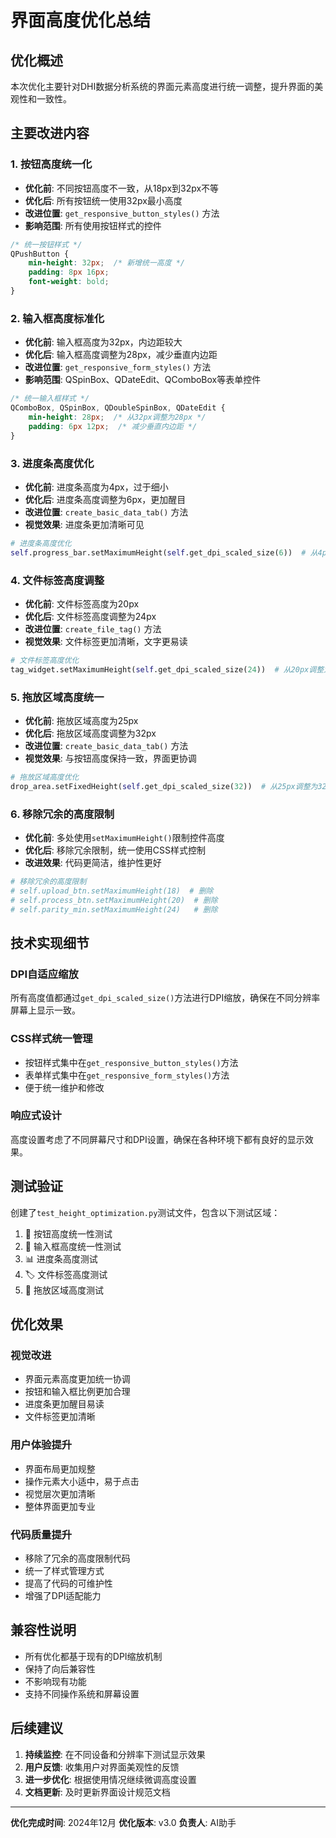 # 界面高度优化总结

## 优化概述

本次优化主要针对DHI数据分析系统的界面元素高度进行统一调整，提升界面的美观性和一致性。

## 主要改进内容

### 1. 按钮高度统一化
- **优化前**: 不同按钮高度不一致，从18px到32px不等
- **优化后**: 所有按钮统一使用32px最小高度
- **改进位置**: `get_responsive_button_styles()` 方法
- **影响范围**: 所有使用按钮样式的控件

```css
/* 统一按钮样式 */
QPushButton {
    min-height: 32px;  /* 新增统一高度 */
    padding: 8px 16px;
    font-weight: bold;
}
```

### 2. 输入框高度标准化
- **优化前**: 输入框高度为32px，内边距较大
- **优化后**: 输入框高度调整为28px，减少垂直内边距
- **改进位置**: `get_responsive_form_styles()` 方法
- **影响范围**: QSpinBox、QDateEdit、QComboBox等表单控件

```css
/* 统一输入框样式 */
QComboBox, QSpinBox, QDoubleSpinBox, QDateEdit {
    min-height: 28px;  /* 从32px调整为28px */
    padding: 6px 12px;  /* 减少垂直内边距 */
}
```

### 3. 进度条高度优化
- **优化前**: 进度条高度为4px，过于细小
- **优化后**: 进度条高度调整为6px，更加醒目
- **改进位置**: `create_basic_data_tab()` 方法
- **视觉效果**: 进度条更加清晰可见

```python
# 进度条高度优化
self.progress_bar.setMaximumHeight(self.get_dpi_scaled_size(6))  # 从4px调整为6px
```

### 4. 文件标签高度调整
- **优化前**: 文件标签高度为20px
- **优化后**: 文件标签高度调整为24px
- **改进位置**: `create_file_tag()` 方法
- **视觉效果**: 文件标签更加清晰，文字更易读

```python
# 文件标签高度优化
tag_widget.setMaximumHeight(self.get_dpi_scaled_size(24))  # 从20px调整为24px
```

### 5. 拖放区域高度统一
- **优化前**: 拖放区域高度为25px
- **优化后**: 拖放区域高度调整为32px
- **改进位置**: `create_basic_data_tab()` 方法
- **视觉效果**: 与按钮高度保持一致，界面更协调

```python
# 拖放区域高度优化
drop_area.setFixedHeight(self.get_dpi_scaled_size(32))  # 从25px调整为32px
```

### 6. 移除冗余的高度限制
- **优化前**: 多处使用`setMaximumHeight()`限制控件高度
- **优化后**: 移除冗余限制，统一使用CSS样式控制
- **改进效果**: 代码更简洁，维护性更好

```python
# 移除冗余的高度限制
# self.upload_btn.setMaximumHeight(18)  # 删除
# self.process_btn.setMaximumHeight(20)  # 删除
# self.parity_min.setMaximumHeight(24)   # 删除
```

## 技术实现细节

### DPI自适应缩放
所有高度值都通过`get_dpi_scaled_size()`方法进行DPI缩放，确保在不同分辨率屏幕上显示一致。

### CSS样式统一管理
- 按钮样式集中在`get_responsive_button_styles()`方法
- 表单样式集中在`get_responsive_form_styles()`方法
- 便于统一维护和修改

### 响应式设计
高度设置考虑了不同屏幕尺寸和DPI设置，确保在各种环境下都有良好的显示效果。

## 测试验证

创建了`test_height_optimization.py`测试文件，包含以下测试区域：
1. 🔘 按钮高度统一性测试
2. 📝 输入框高度统一性测试  
3. 📊 进度条高度测试
4. 🏷️ 文件标签高度测试
5. 📁 拖放区域高度测试

## 优化效果

### 视觉改进
- 界面元素高度更加统一协调
- 按钮和输入框比例更加合理
- 进度条更加醒目易读
- 文件标签更加清晰

### 用户体验提升
- 界面布局更加规整
- 操作元素大小适中，易于点击
- 视觉层次更加清晰
- 整体界面更加专业

### 代码质量提升
- 移除了冗余的高度限制代码
- 统一了样式管理方式
- 提高了代码的可维护性
- 增强了DPI适配能力

## 兼容性说明

- 所有优化都基于现有的DPI缩放机制
- 保持了向后兼容性
- 不影响现有功能
- 支持不同操作系统和屏幕设置

## 后续建议

1. **持续监控**: 在不同设备和分辨率下测试显示效果
2. **用户反馈**: 收集用户对界面美观性的反馈
3. **进一步优化**: 根据使用情况继续微调高度设置
4. **文档更新**: 及时更新界面设计规范文档

---

**优化完成时间**: 2024年12月
**优化版本**: v3.0
**负责人**: AI助手 